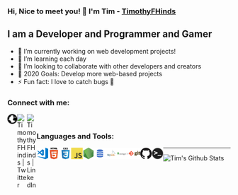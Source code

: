 ### Hi, Nice to meet you! 👋 I'm Tim - [TimothyFHinds][website] 

## I am a Developer and Programmer and Gamer
- 🔭 I’m currently working on web development projects!
- 🌱 I’m learning each day 
- 👯 I’m looking to collaborate with other developers and creators
- 🥅 2020 Goals: Develop more web-based projects
- ⚡ Fun fact: I love to catch bugs 🐛 

### Connect with me:

[<img align="left" alt="TimothyFHinds.com" width="22px" src="https://raw.githubusercontent.com/iconic/open-iconic/master/svg/globe.svg" />][website]
[<img align="left" alt="TimothyFHinds | Twitter" width="22px" src="https://cdn.jsdelivr.net/npm/simple-icons@v3/icons/twitter.svg" />][twitter]
[<img align="left" alt="TimothyFHinds | LinkedIn" width="22px" src="https://cdn.jsdelivr.net/npm/simple-icons@v3/icons/linkedin.svg" />][linkedin]

<br />

### Languages and Tools:

<img align="left" alt="Visual Studio Code" width="26px" src="https://raw.githubusercontent.com/github/explore/80688e429a7d4ef2fca1e82350fe8e3517d3494d/topics/visual-studio-code/visual-studio-code.png" />
<img align="left" alt="HTML5" width="26px" src="https://raw.githubusercontent.com/github/explore/80688e429a7d4ef2fca1e82350fe8e3517d3494d/topics/html/html.png" />
<img align="left" alt="CSS3" width="26px" src="https://raw.githubusercontent.com/github/explore/80688e429a7d4ef2fca1e82350fe8e3517d3494d/topics/css/css.png" />
<img align="left" alt="JavaScript" width="26px" src="https://raw.githubusercontent.com/github/explore/80688e429a7d4ef2fca1e82350fe8e3517d3494d/topics/javascript/javascript.png" />
<img align="left" alt="Node.js" width="26px" src="https://raw.githubusercontent.com/github/explore/80688e429a7d4ef2fca1e82350fe8e3517d3494d/topics/nodejs/nodejs.png" />
<img align="left" alt="SQL" width="26px" src="https://raw.githubusercontent.com/github/explore/80688e429a7d4ef2fca1e82350fe8e3517d3494d/topics/sql/sql.png" />
<img align="left" alt="MySQL" width="26px" src="https://raw.githubusercontent.com/github/explore/80688e429a7d4ef2fca1e82350fe8e3517d3494d/topics/mysql/mysql.png" />
<img align="left" alt="MongoDB" width="26px" src="https://raw.githubusercontent.com/github/explore/80688e429a7d4ef2fca1e82350fe8e3517d3494d/topics/mongodb/mongodb.png" />
<img align="left" alt="Git" width="26px" src="https://raw.githubusercontent.com/github/explore/80688e429a7d4ef2fca1e82350fe8e3517d3494d/topics/git/git.png" />
<img align="left" alt="GitHub" width="26px" src="https://raw.githubusercontent.com/github/explore/78df643247d429f6cc873026c0622819ad797942/topics/github/github.png" />
<img align="left" alt="CLI's" width="26px" src="https://raw.githubusercontent.com/github/explore/80688e429a7d4ef2fca1e82350fe8e3517d3494d/topics/terminal/terminal.png" />


---

<img align="left" alt="Tim's Github Stats" src="https://github-readme-stats.vercel.app/api?username=TimothyFHinds&show_icons=true&hide_border=true" />

[website]: https://timothyfhinds.com
[twitter]: https://twitter.com/timothyfhinds
[linkedin]: https://linkedin.com/in/timothyfhinds

